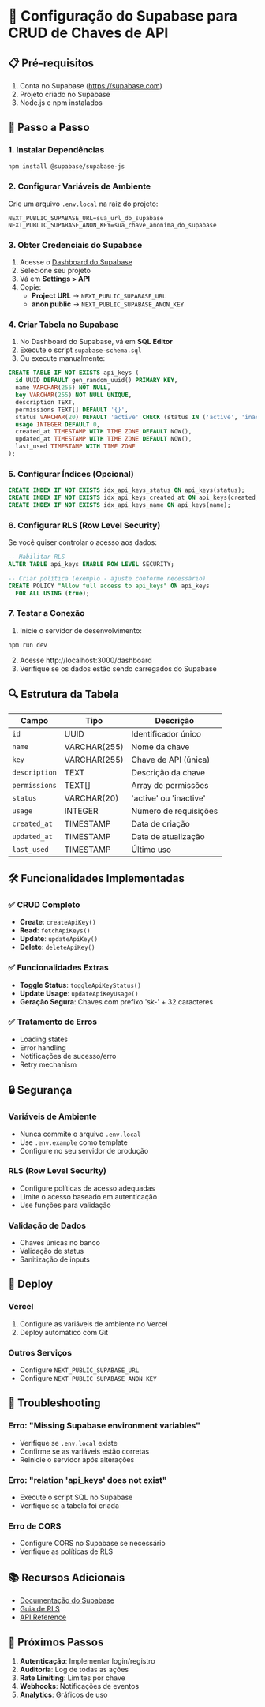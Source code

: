 # 🚀 Configuração do Supabase para CRUD de Chaves de API

## 📋 Pré-requisitos

1. Conta no Supabase (https://supabase.com)
2. Projeto criado no Supabase
3. Node.js e npm instalados

## 🔧 Passo a Passo

### 1. **Instalar Dependências**
```bash
npm install @supabase/supabase-js
```

### 2. **Configurar Variáveis de Ambiente**

Crie um arquivo `.env.local` na raiz do projeto:

```env
NEXT_PUBLIC_SUPABASE_URL=sua_url_do_supabase
NEXT_PUBLIC_SUPABASE_ANON_KEY=sua_chave_anonima_do_supabase
```

### 3. **Obter Credenciais do Supabase**

1. Acesse o [Dashboard do Supabase](https://app.supabase.com)
2. Selecione seu projeto
3. Vá em **Settings > API**
4. Copie:
   - **Project URL** → `NEXT_PUBLIC_SUPABASE_URL`
   - **anon public** → `NEXT_PUBLIC_SUPABASE_ANON_KEY`

### 4. **Criar Tabela no Supabase**

1. No Dashboard do Supabase, vá em **SQL Editor**
2. Execute o script `supabase-schema.sql`
3. Ou execute manualmente:

```sql
CREATE TABLE IF NOT EXISTS api_keys (
  id UUID DEFAULT gen_random_uuid() PRIMARY KEY,
  name VARCHAR(255) NOT NULL,
  key VARCHAR(255) NOT NULL UNIQUE,
  description TEXT,
  permissions TEXT[] DEFAULT '{}',
  status VARCHAR(20) DEFAULT 'active' CHECK (status IN ('active', 'inactive')),
  usage INTEGER DEFAULT 0,
  created_at TIMESTAMP WITH TIME ZONE DEFAULT NOW(),
  updated_at TIMESTAMP WITH TIME ZONE DEFAULT NOW(),
  last_used TIMESTAMP WITH TIME ZONE
);
```

### 5. **Configurar Índices (Opcional)**

```sql
CREATE INDEX IF NOT EXISTS idx_api_keys_status ON api_keys(status);
CREATE INDEX IF NOT EXISTS idx_api_keys_created_at ON api_keys(created_at);
CREATE INDEX IF NOT EXISTS idx_api_keys_name ON api_keys(name);
```

### 6. **Configurar RLS (Row Level Security)**

Se você quiser controlar o acesso aos dados:

```sql
-- Habilitar RLS
ALTER TABLE api_keys ENABLE ROW LEVEL SECURITY;

-- Criar política (exemplo - ajuste conforme necessário)
CREATE POLICY "Allow full access to api_keys" ON api_keys
  FOR ALL USING (true);
```

### 7. **Testar a Conexão**

1. Inicie o servidor de desenvolvimento:
```bash
npm run dev
```

2. Acesse http://localhost:3000/dashboard
3. Verifique se os dados estão sendo carregados do Supabase

## 🔍 **Estrutura da Tabela**

| Campo | Tipo | Descrição |
|-------|------|-----------|
| `id` | UUID | Identificador único |
| `name` | VARCHAR(255) | Nome da chave |
| `key` | VARCHAR(255) | Chave de API (única) |
| `description` | TEXT | Descrição da chave |
| `permissions` | TEXT[] | Array de permissões |
| `status` | VARCHAR(20) | 'active' ou 'inactive' |
| `usage` | INTEGER | Número de requisições |
| `created_at` | TIMESTAMP | Data de criação |
| `updated_at` | TIMESTAMP | Data de atualização |
| `last_used` | TIMESTAMP | Último uso |

## 🛠️ **Funcionalidades Implementadas**

### ✅ **CRUD Completo**
- **Create**: `createApiKey()`
- **Read**: `fetchApiKeys()`
- **Update**: `updateApiKey()`
- **Delete**: `deleteApiKey()`

### ✅ **Funcionalidades Extras**
- **Toggle Status**: `toggleApiKeyStatus()`
- **Update Usage**: `updateApiKeyUsage()`
- **Geração Segura**: Chaves com prefixo 'sk-' + 32 caracteres

### ✅ **Tratamento de Erros**
- Loading states
- Error handling
- Notificações de sucesso/erro
- Retry mechanism

## 🔒 **Segurança**

### **Variáveis de Ambiente**
- Nunca commite o arquivo `.env.local`
- Use `.env.example` como template
- Configure no seu servidor de produção

### **RLS (Row Level Security)**
- Configure políticas de acesso adequadas
- Limite o acesso baseado em autenticação
- Use funções para validação

### **Validação de Dados**
- Chaves únicas no banco
- Validação de status
- Sanitização de inputs

## 🚀 **Deploy**

### **Vercel**
1. Configure as variáveis de ambiente no Vercel
2. Deploy automático com Git

### **Outros Serviços**
- Configure `NEXT_PUBLIC_SUPABASE_URL`
- Configure `NEXT_PUBLIC_SUPABASE_ANON_KEY`

## 🔧 **Troubleshooting**

### **Erro: "Missing Supabase environment variables"**
- Verifique se `.env.local` existe
- Confirme se as variáveis estão corretas
- Reinicie o servidor após alterações

### **Erro: "relation 'api_keys' does not exist"**
- Execute o script SQL no Supabase
- Verifique se a tabela foi criada

### **Erro de CORS**
- Configure CORS no Supabase se necessário
- Verifique as políticas de RLS

## 📚 **Recursos Adicionais**

- [Documentação do Supabase](https://supabase.com/docs)
- [Guia de RLS](https://supabase.com/docs/guides/auth/row-level-security)
- [API Reference](https://supabase.com/docs/reference/javascript)

## 🎯 **Próximos Passos**

1. **Autenticação**: Implementar login/registro
2. **Auditoria**: Log de todas as ações
3. **Rate Limiting**: Limites por chave
4. **Webhooks**: Notificações de eventos
5. **Analytics**: Gráficos de uso 